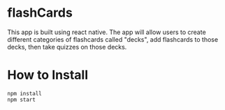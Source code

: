 # flashCards
This app is built using react native. 
The app will allow users to create different categories of flashcards called "decks", add flashcards to those decks, then take quizzes on those decks.

# How to Install
`npm install` </br>
`npm start`

